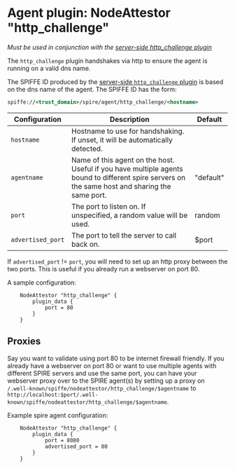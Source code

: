 # Agent plugin: NodeAttestor "http_challenge"

*Must be used in conjunction with the [server-side http_challenge plugin](plugin_server_nodeattestor_http_challenge.md)*

The `http_challenge` plugin handshakes via http to ensure the agent is running on a valid
dns name.

The SPIFFE ID produced by the [server-side `http_challenge` plugin](plugin_server_nodeattestor_http_challenge.md) is based on the dns name of the agent.
The SPIFFE ID has the form:

```xml
spiffe://<trust_domain>/spire/agent/http_challenge/<hostname>
```

| Configuration     | Description                                                                                                                                      | Default   |
|-------------------|--------------------------------------------------------------------------------------------------------------------------------------------------|-----------|
| `hostname`        | Hostname to use for handshaking. If unset, it will be automatically detected.                                                                    |           |
| `agentname`       | Name of this agent on the host. Useful if you have multiple agents bound to different spire servers on the same host and sharing the same port.  | "default" |
| `port`            | The port to listen on. If unspecified, a random value will be used.                                                                              | random    |
| `advertised_port` | The port to tell the server to call back on.                                                                                                     | $port     |

If `advertised_port` != `port`, you will need to set up an http proxy between the two ports. This is useful if you already run a webserver on port 80.

A sample configuration:

```hcl
    NodeAttestor "http_challenge" {
        plugin_data {
            port = 80
        }
    }
```

## Proxies

Say you want to validate using port 80 to be internet firewall friendly. If you already have a webserver on port 80 or want to use multiple agents with different SPIRE servers and use the same port,
you can have your webserver proxy over to the SPIRE agent(s) by setting up a proxy on `/.well-known/spiffe/nodeattestor/http_challenge/$agentname` to
`http://localhost:$port/.well-known/spiffe/nodeattestor/http_challenge/$agentname`.

Example spire agent configuration:

```hcl
    NodeAttestor "http_challenge" {
        plugin_data {
            port = 8080
            advertised_port = 80
        }
    }
```
